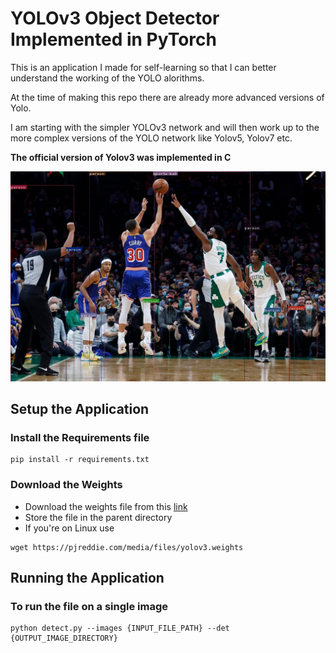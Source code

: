 # YOLOv3 Object Detector Implemented in PyTorch

This is an application I made for self-learning so that I can better understand the working of the YOLO alorithms.<br>

At the time of making this repo there are already more advanced versions of Yolo.<br>

I am starting with the simpler YOLOv3 network and will then work up to the more complex versions of the YOLO network like Yolov5, Yolov7 etc.<br>

<b>The official version of Yolov3 was implemented in C</b>

<img src="det/det_test_image.jpeg"/><br>

## Setup the Application

### Install the Requirements file
```
pip install -r requirements.txt
```

### Download the Weights
- Download the weights file from this [link](https://pjreddie.com/media/files/yolov3.weights)
- Store the file in the parent directory
- If you're on Linux use
```
wget https://pjreddie.com/media/files/yolov3.weights
```

## Running the Application

### To run the file on a single image
```
python detect.py --images {INPUT_FILE_PATH} --det {OUTPUT_IMAGE_DIRECTORY}
```
